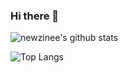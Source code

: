### Hi there 👋

![newzinee's github stats](https://github-readme-stats.vercel.app/api?username=newzinee&count_private=true&show_icons=true&theme=radical)

![Top Langs](https://github-readme-stats.vercel.app/api/top-langs/?username=newzinee&layout=compact)
